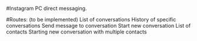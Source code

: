 #Instagram PC direct messaging.

#Routes: (to be implemented)
List of conversations
History of specific conversations
Send message to conversation
Start new conversation
List of contacts
Starting new conversation with multiple contacts
